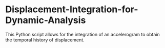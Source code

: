 # Displacement-Integration-for-Dynamic-Analysis
This Python script allows for the integration of an accelerogram to obtain the temporal history of displacement.
